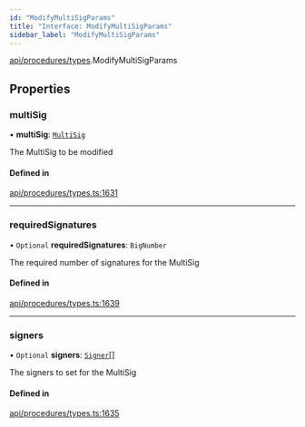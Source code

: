 ```yaml
---
id: "ModifyMultiSigParams"
title: "Interface: ModifyMultiSigParams"
sidebar_label: "ModifyMultiSigParams"
---
```


[api/procedures/types](../../../../../modules/API/Procedures/Types/Types.md).ModifyMultiSigParams

## Properties

### multiSig

• **multiSig**: [`MultiSig`](../../../../../classes/API/Entities/Account/MultiSig/MultiSig.md)

The MultiSig to be modified

#### Defined in

[api/procedures/types.ts:1631](https://github.com/PolymeshAssociation/polymesh-sdk/blob/c53723bab/src/api/procedures/types.ts#L1631)

___

### requiredSignatures

• `Optional` **requiredSignatures**: `BigNumber`

The required number of signatures for the MultiSig

#### Defined in

[api/procedures/types.ts:1639](https://github.com/PolymeshAssociation/polymesh-sdk/blob/c53723bab/src/api/procedures/types.ts#L1639)

___

### signers

• `Optional` **signers**: [`Signer`](../../../../../modules/API/Entities/Types/Types.md#signer)[]

The signers to set for the MultiSig

#### Defined in

[api/procedures/types.ts:1635](https://github.com/PolymeshAssociation/polymesh-sdk/blob/c53723bab/src/api/procedures/types.ts#L1635)

